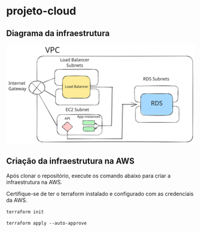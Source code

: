 # projeto-cloud

## Diagrama da infraestrutura

![Diagrama da infraestrutura](diagrama_redes.svg)

## Criação da infraestrutura na AWS

Após clonar o repositório, execute os comando abaixo para criar a infraestrutura na AWS.

Certifique-se de ter o terraform instalado e configurado com as credenciais da AWS.

```
terraform init
```

```
terraform apply --auto-approve
```
